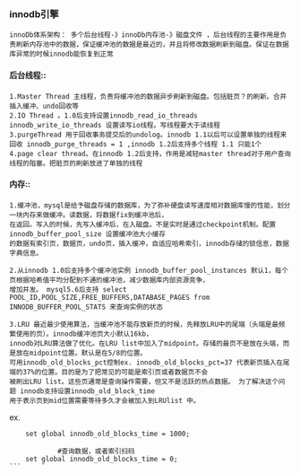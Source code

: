
 ### innodb引擎

	innoDb体系架构： 多个后台线程-》innoDb内存池-》磁盘文件 ，后台线程的主要作用是负责刷新内存池中的数据，保证缓冲池的数据是最近的，并且将修改数据刷新到磁盘。保证在数据库异常的时候innodb能恢复到正常
	
 #### 后台线程::
 
	1.Master Thread 主线程，负责将缓冲池的数据异步刷新到磁盘。包括脏页？的刷新。合并插入缓冲、undo回收等
	2.IO Thread 。1.0后支持设置innodb_read_io_threads innodb_write_io_threads 设置读写io线程。写线程要大于读线程
	3.purgeThread 用于回收事务提交后的undolog。innodb 1.1以后可以设置单独的线程来回收 innodb_purge_threads = 1 ,innodb 1.2后支持多个线程 1.1 只能1个
	4.page clear thread。在innodb 1.2后支持，作用是减轻master thread对于用户查询线程的阻塞。把脏页的刷新放进了单独的线程
	
 #### 内存::
 
	1.缓冲池，mysql是给予磁盘存储的数据库，为了弥补硬盘读写速度相对数据库慢的性能，划分一块内存来做缓冲。读数据，将数据fix到缓冲池后，
	在返回。写入的时候，先写入缓冲后，在入磁盘。不是实时是通过checkpoint机制。配置innodb_buffer_pool_size 设置缓冲池大小缓存
	的数据有索引页，数据页，undo页，插入缓冲，自适应哈希索引，innodb存储的锁信息，数据字典信息。
	
	2.从innodb 1.0后支持多个缓冲池实例 innodb_buffer_pool_instances 默认1，每个页根据哈希值平均分配到不通的缓冲池，减少数据库内部资源竞争，
	增加并发。 mysql5.6后支持 select POOL_ID,POOL_SIZE,FREE_BUFFERS,DATABASE_PAGES from INNODB_BUFFER_POOL_STATS 来查询实例的状态
	
	3.LRU 最近最少使用算法，当缓冲池不能存放新页的时候，先释放LRU中的尾端（头端是最频繁使用的页）。innodb缓冲池页大小默认16kb，
	innodb对LRU算法做了优化。在LRU list中加入了midpoint。存储的最页不是放在头端，而是放在midpoint位置。默认是在5/8的位置。
	可用innodb_old_blocks_pct控制ex. innodb_old_blocks_pct=37 代表新页插入在尾端的37%的位置。目的是为了把常见的可能是索引页或者数据页不会
	被刷出LRU list。这些页通常是查询操作需要，但又不是活跃的热点数据。 为了解决这个问题 innodb支持设置innodb_old_block_time 
	用于表示页到mid位置需要等待多久才会被加入到LRUlist 中。 
	
ex.
```
    set global innodb_old_blocks_time = 1000;
			
			#查询数据，或者索引扫码
    set global innodb_old_blocks_time = 0;
```		`
			
